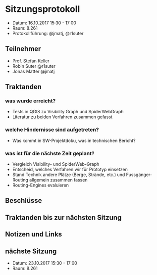 # Sitzungsprotokoll

* Datum: 16.10.2017 15:30 - 17:00
* Raum: 8.261
* Protokollführung: @jmatj, @r1suter

## Teilnehmer

* Prof. Stefan Keller
* Robin Suter @r1suter
* Jonas Matter @jmatj

## Traktanden

### was wurde erreicht?

* Tests in QGIS zu Visibility Graph und SpiderWebGraph
* Literatur zu beiden Verfahren zusammen gefasst

### welche Hindernisse sind aufgetreten?

* Was kommt in SW-Projektdoku, was in technischen Bericht?

### was ist für die nächste Zeit geplant?

* Vergleich Visibility- und SpiderWeb-Graph
* Entscheid, welches Verfahren wir für Prototyp einsetzen
* Stand Technik andere Plätze (Berge, Strände, etc.) und Fussgänger-Routing allgemein zusammen fassen
* Routing-Engines evaluieren

## Beschlüsse


## Traktanden bis zur nächsten Sitzung

## Notizen und Links

## nächste Sitzung

* Datum: 23.10.2017 15:30 - 17:00
* Raum: 8.261
